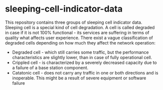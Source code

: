 # sleeping-cell-indicator-data

This repository contains three groups of sleeping cell indicator data. Sleeping cell is a special kind of cell degradation. A cell is called degraded in case if it is not 100% functional - its services are suffering in terms of quality what affects user experience. There exist a vague classification of degraded cells depending on how much they affect the network operation:
- Degraded cell - which still carries some traffic, but the performance characteristics are slightly lower, than in case of fully operational cell.
- Crippled cell - is characterized by a severely decreased capacity due to a failure of a base station component.
- Catatonic cell - does not carry any traffic in one or both directions and is inoperable. This might be a result of severe equipment or software failure

